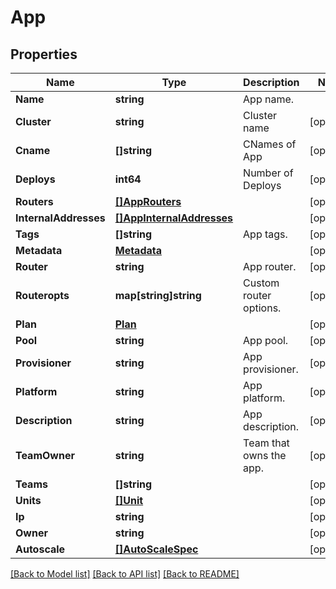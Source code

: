 # App

## Properties
Name | Type | Description | Notes
------------ | ------------- | ------------- | -------------
**Name** | **string** | App name. | 
**Cluster** | **string** | Cluster name | [optional] 
**Cname** | **[]string** | CNames of App | [optional] 
**Deploys** | **int64** | Number of Deploys | [optional] 
**Routers** | [**[]AppRouters**](App_routers.md) |  | [optional] 
**InternalAddresses** | [**[]AppInternalAddresses**](App_internalAddresses.md) |  | [optional] 
**Tags** | **[]string** | App tags. | [optional] 
**Metadata** | [**Metadata**](Metadata.md) |  | [optional] 
**Router** | **string** | App router. | [optional] 
**Routeropts** | **map[string]string** | Custom router options. | [optional] 
**Plan** | [**Plan**](Plan.md) |  | [optional] 
**Pool** | **string** | App pool. | [optional] 
**Provisioner** | **string** | App provisioner. | [optional] 
**Platform** | **string** | App platform. | [optional] 
**Description** | **string** | App description. | [optional] 
**TeamOwner** | **string** | Team that owns the app. | [optional] 
**Teams** | **[]string** |  | [optional] 
**Units** | [**[]Unit**](Unit.md) |  | [optional] 
**Ip** | **string** |  | [optional] 
**Owner** | **string** |  | [optional] 
**Autoscale** | [**[]AutoScaleSpec**](AutoScaleSpec.md) |  | [optional] 

[[Back to Model list]](../README.md#documentation-for-models) [[Back to API list]](../README.md#documentation-for-api-endpoints) [[Back to README]](../README.md)


